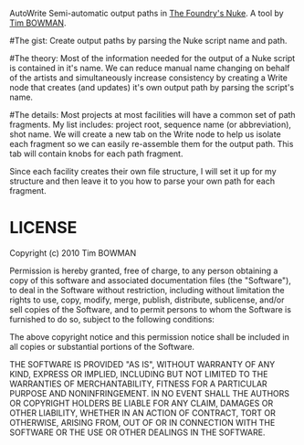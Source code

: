 AutoWrite
Semi-automatic output paths in [The Foundry's Nuke](http://www.thefoundry.co.uk/products/nuke/). A tool by [Tim BOWMAN](http://netherlogic.com).

#The gist: 
Create output paths by parsing the Nuke script name and path.

#The theory:
Most of the information needed for the output of a Nuke script is contained in it's name. We can reduce manual name changing on behalf of the artists and simultaneously increase consistency by creating a Write node that creates (and updates) it's own output path by parsing the script's name.

#The details:
Most projects at most facilities will have a common set of path fragments. My list includes: project root, sequence name (or abbreviation), shot name. We will create a new tab  on the Write node to help us isolate each fragment so we can easily re-assemble them for the output path. This tab will contain knobs for each path fragment. 

Since each facility creates their own file structure, I will set it up for my structure and then leave it to you how to parse your own path for each fragment.

# LICENSE
Copyright (c) 2010 Tim BOWMAN

Permission is hereby granted, free of charge, to any person obtaining
a copy of this software and associated documentation files (the
"Software"), to deal in the Software without restriction, including
without limitation the rights to use, copy, modify, merge, publish,
distribute, sublicense, and/or sell copies of the Software, and to
permit persons to whom the Software is furnished to do so, subject to
the following conditions:

The above copyright notice and this permission notice shall be
included in all copies or substantial portions of the Software.

THE SOFTWARE IS PROVIDED "AS IS", WITHOUT WARRANTY OF ANY KIND,
EXPRESS OR IMPLIED, INCLUDING BUT NOT LIMITED TO THE WARRANTIES OF
MERCHANTABILITY, FITNESS FOR A PARTICULAR PURPOSE AND
NONINFRINGEMENT. IN NO EVENT SHALL THE AUTHORS OR COPYRIGHT HOLDERS BE
LIABLE FOR ANY CLAIM, DAMAGES OR OTHER LIABILITY, WHETHER IN AN ACTION
OF CONTRACT, TORT OR OTHERWISE, ARISING FROM, OUT OF OR IN CONNECTION
WITH THE SOFTWARE OR THE USE OR OTHER DEALINGS IN THE SOFTWARE.